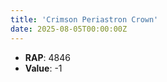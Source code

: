 ```yaml
---
title: 'Crimson Periastron Crown'
date: 2025-08-05T00:00:00Z
---
```

- **RAP**: 4846
- **Value**: -1
